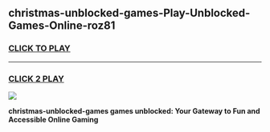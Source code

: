 
## christmas-unblocked-games-Play-Unblocked-Games-Online-roz81
<h3>
<a href="https://premium76.site?title=christmas-unblocked-games&ref=25A">CLICK TO PLAY</a></h3>
<hr>

<h3>
<a href="https://premium76.site?title=christmas-unblocked-games&ref=25A">CLICK 2 PLAY</a>
  
</h3>

<a href="https://premium76.site?title=christmas-unblocked-games&ref=25A"><img src="https://clearcache.store/games.png"></a>


**christmas-unblocked-games games unblocked: Your Gateway to Fun and Accessible Online Gaming**
